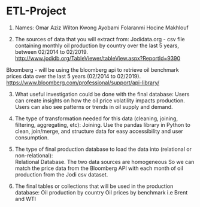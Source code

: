 # ETL-Project

1. Names:
Omar Aziz
Wilton Kwong
Ayobami Folaranmi
Hocine Makhlouf

2. The sources of data that you will extract from:
Jodidata.org - csv file containing monthly oil production by country over the last 5 years, between 02/2014 to 02/2019.
http://www.jodidb.org/TableViewer/tableView.aspx?ReportId=9390

 Bloomberg - will be using the bloomberg api to retrieve oil benchmark prices data over the last 5 years (02/2014 to 02/2019).
https://www.bloomberg.com/professional/support/api-library/


3. What useful investigation could be done with the final database: 
Users can create insights on how the oil price volatility impacts production.
Users can also see patterns or trends in oil supply  and  demand. 


4. The type of transformation needed for this data (cleaning, joining, filtering, aggregating, etc):
Joining.
Use the pandas library in Python to clean, join/merge, and structure data for easy accessibility and user consumption.

 5. The type of final production database to load the data into (relational or non-relational):  
Relational Database. The two data sources are homogeneous
 So we can match the price data from the Bloomberg API with each month of oil production from the Jodi csv dataset.

6. The final tables or collections that will be used in the production database:
Oil production by country 
Oil prices by benchmark i.e Brent and WTI
